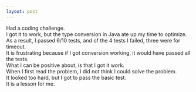 ```yaml
---
layout: post
---
```



Had a coding challenge.  
I got it to work, but the type conversion in Java ate up my time to optimize.  
As a result, I passed 6/10 tests, and of the 4 tests I failed, three were for timeout.  
It is frustrating because if I got conversion working, it would have passed all the tests.  
What I can be positive about, is that I got it work.  
When I first read the problem, I did not think I could solve the problem.  
It looked too hard, but I got to pass the basic test.  
It is a lesson for me.  